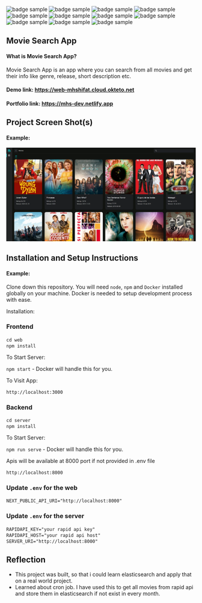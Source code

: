 <p float="left">
  <img src="https://img.shields.io/badge/-ReactJS-61DAFB?logo=React&logoColor=303030&style={STYLE}" alt="badge sample"/>
  <img src="https://img.shields.io/badge/-NodeJS-339933?logo=Node.js&logoColor=fff&style={STYLE}" alt="badge sample"/>
  <img src="https://img.shields.io/badge/-NextJS-000000?logo=Next.js&logoColor=fff&style={STYLE}" alt="badge sample"/>
  <img src="https://img.shields.io/badge/-ExpressJS-000000?logo=Express&logoColor=fff&style={STYLE}" alt="badge sample"/>
  <img src="https://img.shields.io/badge/-Axios-5A29E4?logo=Axios&logoColor=fff&style={STYLE}" alt="badge sample"/>
  <img src="https://img.shields.io/badge/-React Query-FF4154?logo=React Query&logoColor=fff&style={STYLE}" alt="badge sample"/>
  <img src="https://img.shields.io/badge/-Redux-764ABC?logo=Redux&logoColor=fff&style={STYLE}" alt="badge sample"/>
  <img src="https://img.shields.io/badge/-TypeScript-3178C6?logo=TypeScript&logoColor=fff&style={STYLE}" alt="badge sample"/>
  <img src="https://img.shields.io/badge/-Docker-2496ED?logo=Docker&logoColor=fff&style={STYLE}" alt="badge sample"/>
  <img src="https://img.shields.io/badge/-Elasticsearch-005571?logo=Elasticsearch&logoColor=fff&style={STYLE}" alt="badge sample"/>
  <img src="https://img.shields.io/badge/-RabbitMQ-FF6600?logo=RabbitMQ&logoColor=fff&style={STYLE}" alt="badge sample"/>
</p>

## Movie Search App

#### What is Movie Search App?

Movie Search App is an app where you can search from all movies and get their info like genre, release, short description etc.

#### Demo link: https://web-mhshifat.cloud.okteto.net
#### Portfolio link: https://mhs-dev.netlify.app

## Project Screen Shot(s)

#### Example:   
![Link previewer mockup](./preview.png)

## Installation and Setup Instructions

#### Example:  

Clone down this repository. You will need `node`, `npm` and `Docker` installed globally on your machine. Docker is needed to setup development process with ease.  

Installation:

### Frontend

```
cd web
npm install
```   

To Start Server:

`npm start` - Docker will handle this for you.

To Visit App:

```
http://localhost:3000
```  


### Backend

```
cd server
npm install
```  

To Start Server:

`npm run serve` - Docker will handle this for you.  

Apis will be available at 8000 port if not provided in .env file


```
http://localhost:8000
```

### Update `.env` for the web
```
NEXT_PUBLIC_API_URI="http://localhost:8000"
```

### Update `.env` for the server
```
RAPIDAPI_KEY="your rapid api key"
RAPIDAPI_HOST="your rapid api host"
SERVER_URI="http://localhost:8000"
```

## Reflection

  - This project was built, so that i could learn elasticsearch and apply that on a real world project.
  - Learned about cron job. I have used this to get all movies from rapid api and store them in elasticsearch if not exist in every month. 
